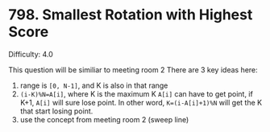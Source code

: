 # 798. Smallest Rotation with Highest Score

Difficulty: 4.0

This question will be similiar to meeting room 2
There are 3 key ideas here:
1. range is ```[0, N-1]```, and K is also in that range
2. ```(i-K)%N=A[i]```, where K is the maximum K ```A[i]``` can have to get point, if K+1, ```A[i]``` will sure lose point. In other word, ```K=(i-A[i]+1)%N``` will get the K that start losing point.
3. use the concept from meeting room 2 (sweep line)